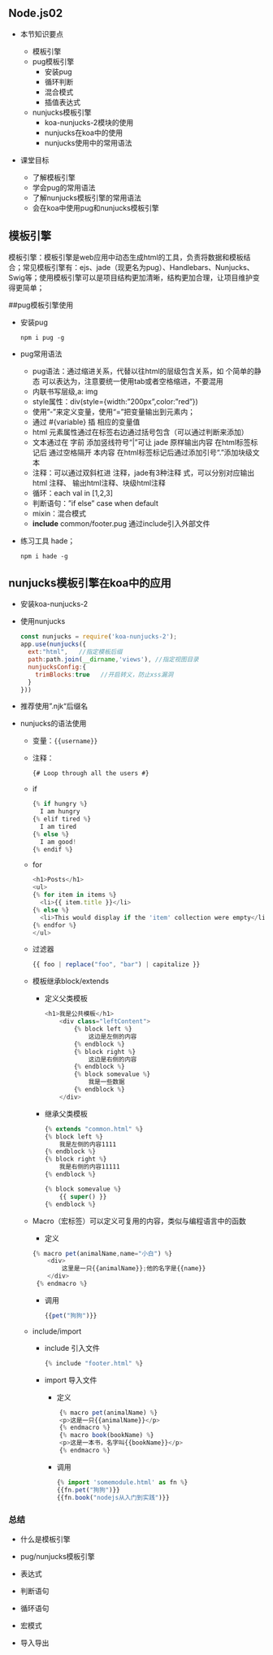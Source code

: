 ## Node.js02

- 本节知识要点
  - 模板引擎
  - pug模板引擎
    - 安装pug
    - 循环判断
    - 混合模式
    - 插值表达式
  - nunjucks模板引擎
    - koa-nunjucks-2模块的使用
    - nunjucks在koa中的使用
    - nunjucks使用中的常用语法

- 课堂目标
  - 了解模板引擎
  - 学会pug的常用语法
  - 了解nunjucks模板引擎的常用语法
  - 会在koa中使用pug和nunjucks模板引擎

## 模板引擎

  模板引擎：模板引擎是web应用中动态生成html的工具，负责将数据和模板结合；常见模板引擎有：ejs、jade（现更名为pug）、Handlebars、Nunjucks、Swig等；使用模板引擎可以是项目结构更加清晰，结构更加合理，让项目维护变得更简单；

##pug模板引擎使用

- 安装pug

  `npm i pug -g`

- pug常用语法

  - pug语法：通过缩进关系，代替以往html的层级包含关系，如 个简单的静态   可以表达为，注意要统一使用tab或者空格缩进，不要混用
  - 内联书写层级,a: img
  - style属性：div(style={width:”200px”,color:”red”})
  - 使用”-”来定义变量，使用“=”把变量输出到元素内；
  - 通过 #{variable} 插 相应的变量值
  - html 元素属性通过在标签右边通过括号包含（可以通过判断来添加）
  - 文本通过在 字前 添加竖线符号“|”可让 jade 原样输出内容 在html标签标记后 通过空格隔开 本内容 在html标签标记后通过添加引号“.”添加块级文本
  - 注释：可以通过双斜杠进 注释，jade有3种注释 式，可以分别对应输出html 注释、 输出html注释、块级html注释
  - 循环：each val in [1,2,3]
  - 判断语句：”if  else”  case  when default 
  - mixin：混合模式
  - **include** common/footer.pug 通过include引入外部文件

- 练习工具 hade；

  `npm i hade -g`



## nunjucks模板引擎在koa中的应用

- 安装koa-nunjucks-2

- 使用nunjucks

  ```js
  const nunjucks = require('koa-nunjucks-2');
  app.use(nunjucks({
    ext:"html",   //指定模板后缀
    path:path.join(__dirname,'views'), //指定视图目录
    nunjucksConfig:{
      trimBlocks:true   //开启转义，防止xss漏洞
    }
  }))
  ```

- 推荐使用”.njk“后缀名

- nunjucks的语法使用

  - 变量：`{{username}}`

  - 注释：

    ```js
    {# Loop through all the users #}
    ```

  - if

    ```js
    {% if hungry %}
      I am hungry
    {% elif tired %}
      I am tired
    {% else %}
      I am good!
    {% endif %}
    ```

  - for

    ```js
    <h1>Posts</h1>
    <ul>
    {% for item in items %}
      <li>{{ item.title }}</li>
    {% else %}
      <li>This would display if the 'item' collection were empty</li>
    {% endfor %}
    </ul>
    ```

  - 过滤器

    ```js
    {{ foo | replace("foo", "bar") | capitalize }}
    ```

  - 模板继承block/extends

    - 定义父类模板

      ```js
      <h1>我是公共模板</h1>
          <div class="leftContent">
              {% block left %}
                  这边是左侧的内容
              {% endblock %}
              {% block right %}
                  这边是右侧的内容
              {% endblock %}
              {% block somevalue %}
                  我是一些数据
              {% endblock %}
          </div>
      ```

    - 继承父类模板

      ```js
      {% extends "common.html" %}
      {% block left %}
          我是左侧的内容1111
      {% endblock %}
      {% block right %}
          我是右侧的内容11111
      {% endblock %}
      
      {% block somevalue %}
          {{ super() }}
      {% endblock %}
      ```

      

  - Macro（宏标签）可以定义可复用的内容，类似与编程语言中的函数

    - 定义

    ```js
    {% macro pet(animalName,name="小白") %}
        <div>
            这里是一只{{animalName}};他的名字是{{name}}
        </div>
     {% endmacro %}
    
    ```

    - 调用

      ```js
      {{pet("狗狗")}}
      ```

  - include/import

    - include 引入文件

      ```js
      {% include "footer.html" %}
      ```

    - import 导入文件

      - 定义

      ```js
          {% macro pet(animalName) %}
          <p>这是一只{{animalName}}</p>
          {% endmacro %}
          {% macro book(bookName) %}
          <p>这是一本书，名字叫{{bookName}}</p>
          {% endmacro %}
      ```

      - 调用

        ````js
        {% import 'somemodule.html' as fn %}
        {{fn.pet("狗狗")}}
        {{fn.book("nodejs从入门到实践")}}
        ````

        

### 总结

- 什么是模板引擎
- pug/nunjucks模板引擎
- 表达式

- 判断语句

- 循环语句

- 宏模式

- 导入导出

  

  




